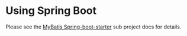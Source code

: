 <a name="Using_Spring_Boot"></a>
# Using Spring Boot

Please see the [MyBatis Spring-boot-starter](http://www.mybatis.org/spring-boot-starter/mybatis-spring-boot-autoconfigure) sub project docs for details.
